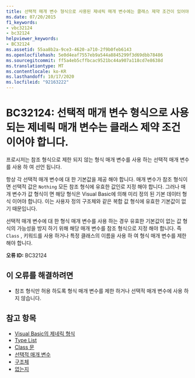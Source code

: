 ```yaml
---
title: 선택적 매개 변수 형식으로 사용된 제네릭 매개 변수에는 클래스 제약 조건이 있어야 합니다.
ms.date: 07/20/2015
f1_keywords:
- vbc32124
- bc32124
helpviewer_keywords:
- BC32124
ms.assetid: 55aa8b2a-9ce3-4620-a710-2f9b0feb6143
ms.openlocfilehash: 5e0d4eaf7557eb9a544a8845299f3d69dbb78486
ms.sourcegitcommit: ff5a4eb5cffbcac9521bc44a907a118cd7e8638d
ms.translationtype: MT
ms.contentlocale: ko-KR
ms.lasthandoff: 10/17/2020
ms.locfileid: "92163222"
---
```

# <a name="bc32124-generic-parameters-used-as-optional-parameter-types-must-be-class-constrained"></a>BC32124: 선택적 매개 변수 형식으로 사용 되는 제네릭 매개 변수는 클래스 제약 조건 이어야 합니다.

프로시저는 참조 형식으로 제한 되지 않는 형식 매개 변수를 사용 하는 선택적 매개 변수를 사용 하 여 선언 됩니다.

 항상 각 선택적 매개 변수에 대 한 기본값을 제공 해야 합니다. 매개 변수가 참조 형식이 면 선택적 값은 `Nothing` 모든 참조 형식에 유효한 값인로 지정 해야 합니다. 그러나 매개 변수가 값 형식이 면 해당 형식은 Visual Basic에 의해 미리 정의 된 기본 데이터 형식 이어야 합니다. 이는 사용자 정의 구조체와 같은 복합 값 형식에 유효한 기본값이 없기 때문입니다.

 선택적 매개 변수에 대 한 형식 매개 변수를 사용 하는 경우 유효한 기본값이 없는 값 형식의 가능성을 방지 하기 위해 해당 매개 변수를 참조 형식으로 지정 해야 합니다. 즉 `Class` , 키워드를 사용 하거나 특정 클래스의 이름을 사용 하 여 형식 매개 변수를 제한 해야 합니다.

 **오류 ID:** BC32124

## <a name="to-correct-this-error"></a>이 오류를 해결하려면

- 참조 형식만 허용 하도록 형식 매개 변수를 제한 하거나 선택적 매개 변수에 사용 하지 않습니다.

## <a name="see-also"></a>참고 항목

- [Visual Basic의 제네릭 형식](../../programming-guide/language-features/data-types/generic-types.md)
- [Type List](../statements/type-list.md)
- [Class 문](../statements/class-statement.md)
- [선택적 매개 변수](../../programming-guide/language-features/procedures/optional-parameters.md)
- [구조체](../../programming-guide/language-features/data-types/structures.md)
- [없는지](../nothing.md)
